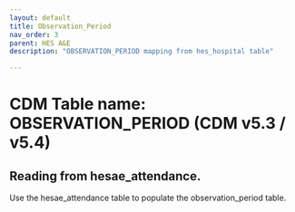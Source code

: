 ```yaml
---
layout: default
title: Observation_Period
nav_order: 3
parent: HES A&E
description: "OBSERVATION_PERIOD mapping from hes_hospital table"

---
```



# CDM Table name: OBSERVATION_PERIOD (CDM v5.3 / v5.4)

## Reading from hesae_attendance.
Use the hesae_attendance table to populate the observation_period table.